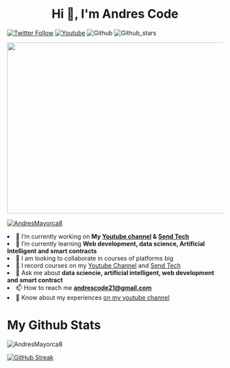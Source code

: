 

<h1 align="center">Hi 👋, I'm Andres Code</h1>

[![Twitter Follow](https://img.shields.io/twitter/follow/AndresCode8?color=%2322A0ED&label=Andres%20Code&logo=twitter&logoColor=%2322A0ED&style=for-the-badge)](https://twitter.com/AndresCode8)
[![Youtube](https://img.shields.io/youtube/channel/subscribers/UCMsffGZQyaHJSrOs6xp_-Zg?color=%23E05D44&label=Suscriptores&logo=YouTube&logoColor=%23E05D44&style=for-the-badge)](https://www.youtube.com/channel/UCMsffGZQyaHJSrOs6xp_-Zg) 
![Github](https://img.shields.io/github/followers/AndresCode08?color=%231C1B1B&label=Seguidores&logo=Github&logoColor=%231C1B1B&style=for-the-badge) 
![Github_stars](https://img.shields.io/github/stars/AndresCode08?color=%231C1B1B&label=Estrellas&logo=Github&logoColor=%231C1B1B&style=for-the-badge) 

 
<p align="center"><img src="https://user-images.githubusercontent.com/70079260/141687329-68705fec-4122-41d7-916e-9e3a1f343eae.png" height="400" width="800"></p>

 
<p align="left"> <a href="https://github.com/ryo-ma/github-profile-trophy"><img src="https://github-profile-trophy.vercel.app/?username=AndresCode08&theme=darkhub" alt="AndresMayorca8" /></a> </p
    

- 🔭 I’m currently working on **My [Youtube channel](https://www.youtube.com/channel/UCMsffGZQyaHJSrOs6xp_-Zg) & [Send Tech](https://www.youtube.com/channel/UC9qwrWMA03Asi5H8IMrZC9A)**
- 🌱 I’m currently learning **Web development, data science, Artificial Intelligent and smart contracts**
- 👯 I am looking to collaborate in courses of platforms big  
- 📝 I record courses on my [Youtube Channel](https://www.youtube.com/channel/UCMsffGZQyaHJSrOs6xp_-Zg) and [Send Tech](https://www.youtube.com/channel/UC9qwrWMA03Asi5H8IMrZC9A) 
- 💬 Ask me about **data sciencie, artificial intelligent, web development and smart contract**
- 📫 How to reach me **andrescode21@gmail.com**
- 📄 Know about my experiences [on my youtube channel](https://www.youtube.com/channel/UCMsffGZQyaHJSrOs6xp_-Zg)

 
# My Github Stats
<img src="https://github-readme-stats.vercel.app/api?username=AndresCode08&theme=dark&show_icons=true&locale=en" alt="AndresMayorca8" />
 
[![GitHub Streak](https://github-readme-streak-stats.herokuapp.com?user=AndresCode08&theme=dark&hide_border=true&date_format=M%20j%5B%2C%20Y%5D)](https://git.io/streak-stats)





